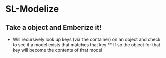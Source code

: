 # SL-Modelize

## Take a object and Emberize it!

* Will recursively look up keys (via the container) on an object and check to see if a model exists that matches that key
** If so the object for that key will become the contents of that model